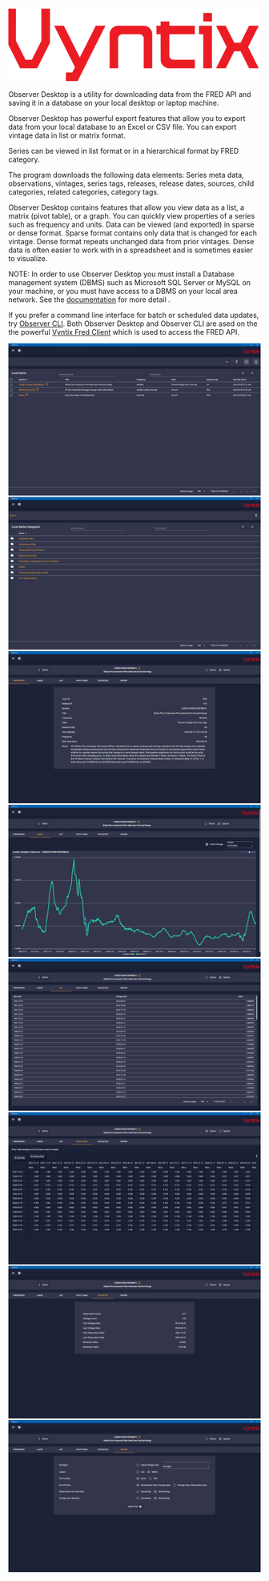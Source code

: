 ![Leader Analytics](./Images/VyntixLogo.png)

Observer Desktop is a utility for downloading data from the FRED API and saving it in a database on your local desktop or laptop machine.

Observer Desktop has powerful export features that allow you to export data from your local database to an Excel or CSV file. You can export vintage data in list or matrix format.

Series can be viewed in list format or in a hierarchical format by FRED category.

The program downloads the following data elements: Series meta data, observations, vintages, series tags, releases, release dates, sources, child categories, related categories, category tags.

Observer Desktop contains features that allow you view data as a list, a matrix (pivot table), or a graph. You can quickly view properties of a series such as frequency and units. Data can be viewed (and exported) in sparse or dense format. Sparse format contains only data that is changed for each vintage. Dense format repeats unchanged data from prior vintages. Dense data is often easier to work with in a spreadsheet and is sometimes easier to visualize.

NOTE: In order to use Observer Desktop you must install a Database management system (DBMS) such as Microsoft SQL Server or MySQL on your machine, or you must have access to a DBMS on your local area network. See the [documentation](https://vyntix.com/docs/intro.html) for more detail .

If you prefer a command line interface for batch or scheduled data updates, try [Observer CLI](https://github.com/leaderanalytics/Observer.CLI).  Both Observer Desktop and Observer CLI are ased on the the powerful [Vyntix Fred Client](https://github.com/leaderanalytics/Vyntix.Fred.FredClient) which is used to access the FRED API.  


![Screen cap](./Images/ObserverDesktop01.jpg)
![Screen cap](./Images/ObserverDesktop02.jpg)
![Screen cap](./Images/ObserverDesktop03.jpg)
![Screen cap](./Images/ObserverDesktop04.jpg)
![Screen cap](./Images/ObserverDesktop05.jpg)
![Screen cap](./Images/ObserverDesktop06.jpg)
![Screen cap](./Images/ObserverDesktop07.jpg)
![Screen cap](./Images/ObserverDesktop08.jpg)
